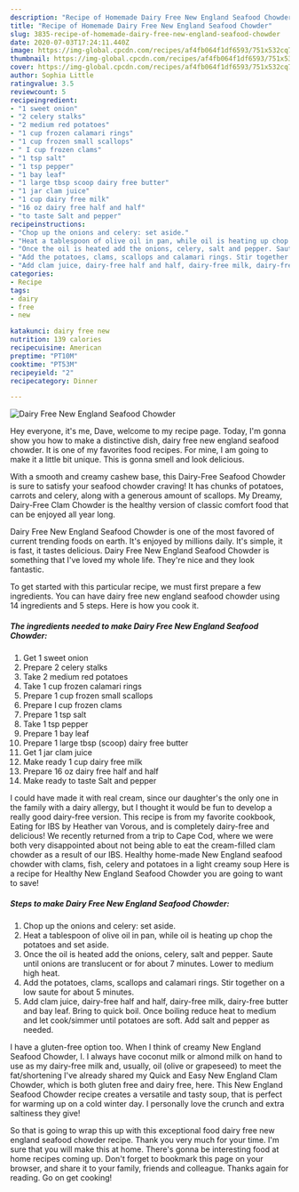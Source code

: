 ```yaml
---
description: "Recipe of Homemade Dairy Free New England Seafood Chowder"
title: "Recipe of Homemade Dairy Free New England Seafood Chowder"
slug: 3835-recipe-of-homemade-dairy-free-new-england-seafood-chowder
date: 2020-07-03T17:24:11.440Z
image: https://img-global.cpcdn.com/recipes/af4fb064f1df6593/751x532cq70/dairy-free-new-england-seafood-chowder-recipe-main-photo.jpg
thumbnail: https://img-global.cpcdn.com/recipes/af4fb064f1df6593/751x532cq70/dairy-free-new-england-seafood-chowder-recipe-main-photo.jpg
cover: https://img-global.cpcdn.com/recipes/af4fb064f1df6593/751x532cq70/dairy-free-new-england-seafood-chowder-recipe-main-photo.jpg
author: Sophia Little
ratingvalue: 3.5
reviewcount: 5
recipeingredient:
- "1 sweet onion"
- "2 celery stalks"
- "2 medium red potatoes"
- "1 cup frozen calamari rings"
- "1 cup frozen small scallops"
- " I cup frozen clams"
- "1 tsp salt"
- "1 tsp pepper"
- "1 bay leaf"
- "1 large tbsp scoop dairy free butter"
- "1 jar clam juice"
- "1 cup dairy free milk"
- "16 oz dairy free half and half"
- "to taste Salt and pepper"
recipeinstructions:
- "Chop up the onions and celery: set aside."
- "Heat a tablespoon of olive oil in pan, while oil is heating up chop the potatoes and set aside."
- "Once the oil is heated add the onions, celery, salt and pepper. Saute until onions are translucent or for about 7 minutes. Lower to medium high heat."
- "Add the potatoes, clams, scallops and calamari rings. Stir together on a low saute for about 5 minutes."
- "Add clam juice, dairy-free half and half, dairy-free milk, dairy-free butter and bay leaf. Bring to quick boil. Once boiling reduce heat to medium and let cook/simmer until potatoes are soft. Add salt and pepper as needed."
categories:
- Recipe
tags:
- dairy
- free
- new

katakunci: dairy free new 
nutrition: 139 calories
recipecuisine: American
preptime: "PT10M"
cooktime: "PT53M"
recipeyield: "2"
recipecategory: Dinner

---
```



![Dairy Free New England Seafood Chowder](https://img-global.cpcdn.com/recipes/af4fb064f1df6593/751x532cq70/dairy-free-new-england-seafood-chowder-recipe-main-photo.jpg)

Hey everyone, it's me, Dave, welcome to my recipe page. Today, I'm gonna show you how to make a distinctive dish, dairy free new england seafood chowder. It is one of my favorites food recipes. For mine, I am going to make it a little bit unique. This is gonna smell and look delicious.

With a smooth and creamy cashew base, this Dairy-Free Seafood Chowder is sure to satisfy your seafood chowder craving! It has chunks of potatoes, carrots and celery, along with a generous amount of scallops. My Dreamy, Dairy-Free Clam Chowder is the healthy version of classic comfort food that can be enjoyed all year long.

Dairy Free New England Seafood Chowder is one of the most favored of current trending foods on earth. It's enjoyed by millions daily. It's simple, it is fast, it tastes delicious. Dairy Free New England Seafood Chowder is something that I've loved my whole life. They're nice and they look fantastic.


To get started with this particular recipe, we must first prepare a few ingredients. You can have dairy free new england seafood chowder using 14 ingredients and 5 steps. Here is how you cook it.

<!--inarticleads1-->

##### The ingredients needed to make Dairy Free New England Seafood Chowder:

1. Get 1 sweet onion
1. Prepare 2 celery stalks
1. Take 2 medium red potatoes
1. Take 1 cup frozen calamari rings
1. Prepare 1 cup frozen small scallops
1. Prepare  I cup frozen clams
1. Prepare 1 tsp salt
1. Take 1 tsp pepper
1. Prepare 1 bay leaf
1. Prepare 1 large tbsp (scoop) dairy free butter
1. Get 1 jar clam juice
1. Make ready 1 cup dairy free milk
1. Prepare 16 oz dairy free half and half
1. Make ready to taste Salt and pepper


I could have made it with real cream, since our daughter&#39;s the only one in the family with a dairy allergy, but I thought it would be fun to develop a really good dairy-free version. This recipe is from my favorite cookbook, Eating for IBS by Heather van Vorous, and is completely dairy-free and delicious! We recently returned from a trip to Cape Cod, where we were both very disappointed about not being able to eat the cream-filled clam chowder as a result of our IBS. Healthy home-made New England seafood chowder with clams, fish, celery and potatoes in a light creamy soup Here is a recipe for Healthy New England Seafood Chowder you are going to want to save! 

<!--inarticleads2-->

##### Steps to make Dairy Free New England Seafood Chowder:

1. Chop up the onions and celery: set aside.
1. Heat a tablespoon of olive oil in pan, while oil is heating up chop the potatoes and set aside.
1. Once the oil is heated add the onions, celery, salt and pepper. Saute until onions are translucent or for about 7 minutes. Lower to medium high heat.
1. Add the potatoes, clams, scallops and calamari rings. Stir together on a low saute for about 5 minutes.
1. Add clam juice, dairy-free half and half, dairy-free milk, dairy-free butter and bay leaf. Bring to quick boil. Once boiling reduce heat to medium and let cook/simmer until potatoes are soft. Add salt and pepper as needed.


I have a gluten-free option too. When I think of creamy New England Seafood Chowder, I. I always have coconut milk or almond milk on hand to use as my dairy-free milk and, usually, oil (olive or grapeseed) to meet the fat/shortening I&#39;ve already shared my Quick and Easy New England Clam Chowder, which is both gluten free and dairy free, here. This New England Seafood Chowder recipe creates a versatile and tasty soup, that is perfect for warming up on a cold winter day. I personally love the crunch and extra saltiness they give! 

So that is going to wrap this up with this exceptional food dairy free new england seafood chowder recipe. Thank you very much for your time. I'm sure that you will make this at home. There's gonna be interesting food at home recipes coming up. Don't forget to bookmark this page on your browser, and share it to your family, friends and colleague. Thanks again for reading. Go on get cooking!
